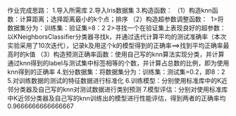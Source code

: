 作业完成思路：
1.导入所需库
2.导入Iris数据集
3.构造函数：
​	（1）构造knn函数：计算距离；选择距离最小的k个点；排序
​    （2）构造超参数调整函数：
​    		1>将数据集分为：训练集：验证集=8：2
​                2>寻找一个在验证集上表现良好的超参数：以KNeighborsClassifier分类器寻找k，并通过迭代计算平均的测试准确率（本次实验采用了10次迭代），记录k及用这个k的模型得到的正确率
​            ==>找到平均正确率最高时的k值
​	（3）构造预测正确率函数：使用自己写的knn算法实现分类，并计算通过knn得到的label与测试集中标签相等的个数，并计算占总数的比例，即为使用knn得到的正确率
4.划分数据集：将数据集分为：训练集：测试集=0.2，即8：2
5.对训练数据的测试的特征数据进行标准化
6.训练模型：分别使用标准库中的K近邻分类器及自己写的knn对测试数据进行类别预测
7.模型评估：分别对使用标准库中K近邻分类器及自己写的knn训练出的模型进行性能评估，得到两者的正确率均0.9666666666666667
